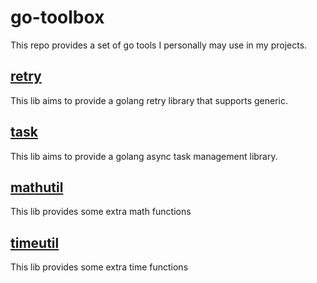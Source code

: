 # go-toolbox

This repo provides a set of go tools I personally may use in my projects.

## [retry](./src/retry)
This lib aims to provide a golang retry library that supports generic.

## [task](./src/task)
This lib aims to provide a golang async task management library.

## [mathutil](./src/mathutil)

This lib provides some extra math functions

## [timeutil](./src/timeutil)

This lib provides some extra time functions